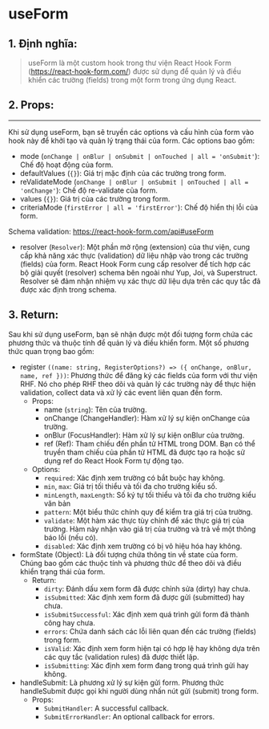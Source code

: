 # useForm
## 1. Định nghĩa:
> useForm là một custom hook trong thư viện React Hook Form (https://react-hook-form.com/) được sử dụng để quản lý và điều khiển các trường (fields) trong một form trong ứng dụng React.
## 2. Props:
-----------------
Khi sử dụng useForm, bạn sẽ truyền các options và cấu hình của form vào hook này để khởi tạo và quản lý trạng thái của form. Các options bao gồm:
- mode (`onChange | onBlur | onSubmit | onTouched | all = 'onSubmit'`): Chế độ hoạt động của form.
- defaultValues (`{}`): Giá trị mặc định của các trường trong form.
- reValidateMode (`onChange | onBlur | onSubmit | onTouched | all = 'onChange'`): Chế độ re-validate của form.
- values (`{}`): Giá trị của các trường trong form.
- criteriaMode (`firstError | all = 'firstError'`): Chế độ hiển thị lỗi của form.

Schema validation: https://react-hook-form.com/api#useForm
- resolver (`Resolver`): Một phần mở rộng (extension) của thư viện, cung cấp khả năng xác thực (validation) dữ liệu nhập vào trong các trường (fields) của form. React Hook Form cung cấp resolver để tích hợp các bộ giải quyết (resolver) schema bên ngoài như Yup, Joi, và Superstruct. Resolver sẽ đảm nhận nhiệm vụ xác thực dữ liệu dựa trên các quy tắc đã được xác định trong schema.

## 3. Return:
Sau khi sử dụng useForm, bạn sẽ nhận được một đối tượng form chứa các phương thức và thuộc tính để quản lý và điều khiển form. Một số phương thức quan trọng bao gồm:
- register `((name: string, RegisterOptions?) => ({ onChange, onBlur, name, ref }))`: Phương thức để đăng ký các fields của form với thư viện RHF. Nó cho phép RHF theo dõi và quản lý các trường này để thực hiện validation, collect data và xử lý các event liên quan đến form.
  - Props:  
    - name (`string`): Tên của trường.
    - onChange (ChangeHandler): Hàm xử lý sự kiện onChange của trường.
    - onBlur (FocusHandler): Hàm xử lý sự kiện onBlur của trường.
    - ref (Ref): Tham chiếu đến phần tử HTML trong DOM. Bạn có thể truyền tham chiếu của phần tử HTML đã được tạo ra hoặc sử dụng ref do React Hook Form tự động tạo.
  - Options: 
    - `required`: Xác định xem trường có bắt buộc hay không.
    - `min`, `max`: Giá trị tối thiểu và tối đa cho trường kiểu số.
    - `minLength`, `maxLength`: Số ký tự tối thiểu và tối đa cho trường kiểu văn bản
    - `pattern`: Một biểu thức chính quy để kiểm tra giá trị của trường.
    - `validate`: Một hàm xác thực tùy chỉnh để xác thực giá trị của trường. Hàm này nhận vào giá trị của trường và trả về một thông báo lỗi (nếu có).
    - `disabled`: Xác định xem trường có bị vô hiệu hóa hay không.
- formState (Object): Là đối tượng chứa thông tin về state của form. Chúng bao gồm các thuộc tính và phương thức để theo dõi và điều khiển trạng thái của form.
  - Return: 
    - `dirty`: Đánh dấu xem form đã được chỉnh sửa (dirty) hay chưa.
    - `isSubmitted`: Xác định xem form đã được gửi (submitted) hay chưa.
    - `isSubmitSuccessful`: Xác định xem quá trình gửi form đã thành công hay chưa.
    - `errors`: Chứa danh sách các lỗi liên quan đến các trường (fields) trong form.
    - `isValid`: Xác định xem form hiện tại có hợp lệ hay không dựa trên các quy tắc (validation rules) đã được thiết lập.
    - `isSubmitting`: Xác định xem form đang trong quá trình gửi hay không.
- handleSubmit: Là phương xử lý sự kiện gửi form. Phương thức handleSubmit được gọi khi người dùng nhấn nút gửi (submit) trong form.
   - Props:
      - `SubmitHandler`: A successful callback.
      - `SubmitErrorHandler`: An optional callback for errors.